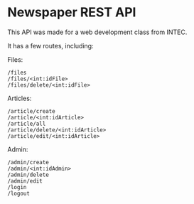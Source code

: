 # Newspaper REST API

This API was made for a web development class from INTEC.

It has a few routes, including:

Files:
```
/files
/files/<int:idFile>
/files/delete/<int:idFile>
```

Articles:
```
/article/create
/article/<int:idArticle>
/article/all
/article/delete/<int:idArticle>
/article/edit/<int:idArticle>
```

Admin:
```
/admin/create
/admin/<int:idAdmin>
/admin/delete
/admin/edit
/login
/logout
```
